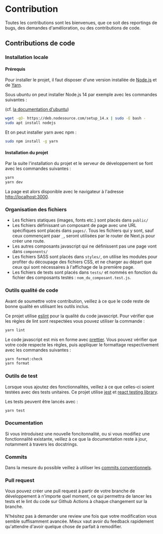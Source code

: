 # Contribution

Toutes les contributions sont les bienvenues, que ce soit des reportings de bugs, des demandes d'amélioration, ou des contributions de code.

## Contributions de code

### Installation locale

#### Prérequis

Pour installer le projet, il faut disposer d'une version installée de [Node.js](https://nodejs.org/fr/) et de [Yarn](https://yarnpkg.com/).

Sous ubuntu on peut installer Node.js 14 par exemple avec les commandes suivantes :

(cf. [la documentation d'ubuntu](https://doc.ubuntu-fr.org/nodejs#depuis_un_personal_package_archives_ppa_depots_officiels_nodesource))

```bash
wget -qO- https://deb.nodesource.com/setup_14.x | sudo -E bash -
sudo apt install nodejs
```

Et on peut installer yarn avec npm :

```bash
sudo npm install -g yarn
```

#### Installation du projet

Par la suite l'installation du projet et le serveur de développement se font avec les commandes suivantes :

```bash
yarn
yarn dev
```

La page est alors disponible avec le navigateur à l'adresse [http://localhost:3000](http://localhost:3000).

### Organisation des fichiers

- Les fichiers statiques (images, fonts etc.) sont placés dans `public/`
- Les fichiers définissant un composant de page avec une URL spécifiques sont placés dans `pages/`. Tous les fichiers qui y sont, sauf ceux commençant paar `_`, seront utilisées par le router de Next.js pour créer une route.
- Les autres composants javascript qui ne définissent pas une page vont dans `components/`
- Les fichiers SASS sont placés dans `styles/`, on utilise les modules pour profiter du découpage des fichiers CSS, et ne charger au départ que ceux qui sont nécessaires à l'affichage de la première page.
- Les fichiers de tests sont placés dans `tests/` et nommés en fonction du fichier des composants testés : `nom_du_composant.test.js`.

### Outils qualité de code

Avant de soumettre votre contribution, veillez à ce que le code reste de bonne qualité en utilisant les outils inclus.

Ce projet utilise [eslint](https://eslint.org/) pour la qualité du code javascript. Pour vérifier que les règles de lint sont respectées vous pouvez utiliser la commande :

```bash
yarn lint
```

Le code javascript est mis en forme avec [prettier](https://prettier.io/). Vous pouvez vérifier que votre code respecte les règles, puis appliquer le formattage respectivement avec les commandes suivantes :

```bash
yarn format:check
yarn format
```

### Outils de test

Lorsque vous ajoutez des fonctionnalités, veillez à ce que celles-ci soient testées avec des tests unitaires. Ce projet utilise [jest](https://jestjs.io/) et [react testing library](https://testing-library.com/docs/react-testing-library/intro/).

Les tests peuvent être lancés avec :

```bash
yarn test
```

### Documentation

Si vous introduisez une nouvelle foncitonnalité, ou si vous modifiez une fonctionnalité existante, veillez à ce que la documentation reste à jour, notamment à travers les docstrings.

### Commits

Dans la mesure du possible veillez à utiliser les [commits conventionnels](https://www.conventionalcommits.org/fr/v1.0.0/).

### Pull request

Vous pouvez créer une pull request à partir de votre branche de développement à n'importe quel moment, ce qui permettra de lancer les tests et le lint du code sur Github Actions à chaque changement sur la branche.

N'hésitez pas à demander une review une fois que votre modification vous semble suffisamment avancée. Mieux vaut avoir du feedback rapidement qu'attendre d'avoir quelque chose de parfait à remodifier.
